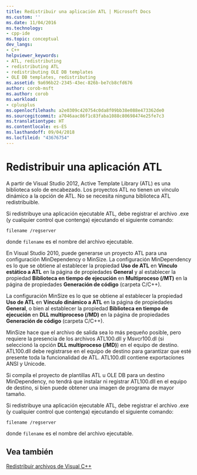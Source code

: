 ```yaml
---
title: Redistribuir una aplicación ATL | Microsoft Docs
ms.custom: ''
ms.date: 11/04/2016
ms.technology:
- cpp-ide
ms.topic: conceptual
dev_langs:
- C++
helpviewer_keywords:
- ATL, redistributing
- redistributing ATL
- redistributing OLE DB templates
- OLE DB templates, redistributing
ms.assetid: 9a696b22-2345-43ec-826b-be7cb8cfd676
author: corob-msft
ms.author: corob
ms.workload:
- cplusplus
ms.openlocfilehash: a2e0309c420754c0da8f09bb38e088e473362de0
ms.sourcegitcommit: a7046aac86f1c83faba1088c80698474e25fe7c3
ms.translationtype: HT
ms.contentlocale: es-ES
ms.lasthandoff: 09/04/2018
ms.locfileid: "43676754"
---
```

# <a name="redistributing-an-atl-application"></a>Redistribuir una aplicación ATL
A partir de Visual Studio 2012, Active Template Library (ATL) es una biblioteca solo de encabezado. Los proyectos ATL no tienen un vínculo dinámico a la opción de ATL. No se necesita ninguna biblioteca ATL redistribuible.  
  
 Si redistribuye una aplicación ejecutable ATL, debe registrar el archivo .exe (y cualquier control que contenga) ejecutando el siguiente comando:  
  
```  
filename /regserver  
```  
  
 donde `filename` es el nombre del archivo ejecutable.  
  
 En Visual Studio 2010, puede generarse un proyecto ATL para una configuración MinDependency o MinSize. La configuración MinDependency es lo que se obtiene al establecer la propiedad **Uso de ATL** en **Vínculo estático a ATL** en la página de propiedades **General** y al establecer la propiedad **Biblioteca en tiempo de ejecución** en **Multiproceso (/MT)** en la página de propiedades **Generación de código** (carpeta C/C++).  
  
 La configuración MinSize es lo que se obtiene al establecer la propiedad **Uso de ATL** en **Vínculo dinámico a ATL** en la página de propiedades **General**, o bien al establecer la propiedad **Biblioteca en tiempo de ejecución** en **DLL multiproceso (/MD)** en la página de propiedades **Generación de código** (carpeta C/C++).  
  
 MinSize hace que el archivo de salida sea lo más pequeño posible, pero requiere la presencia de los archivos ATL100.dll y Msvcr100.dl (si seleccionó la opción **DLL multiproceso (/MD)**) en el equipo de destino. ATL100.dll debe registrarse en el equipo de destino para garantizar que esté presente toda la funcionalidad de ATL. ATL100.dll contiene exportaciones ANSI y Unicode.  
  
 Si compila el proyecto de plantillas ATL u OLE DB para un destino MinDependency, no tendrá que instalar ni registrar ATL100.dll en el equipo de destino, si bien puede obtener una imagen de programa de mayor tamaño.  
  
 Si redistribuye una aplicación ejecutable ATL, debe registrar el archivo .exe (y cualquier control que contenga) ejecutando el siguiente comando:  
  
```  
filename /regserver  
```  
  
 donde `filename` es el nombre del archivo ejecutable.  
  
## <a name="see-also"></a>Vea también  
 [Redistribuir archivos de Visual C++](../ide/redistributing-visual-cpp-files.md)